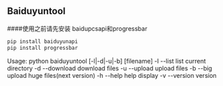 ## Baiduyuntool
####使用之前请先安装 baidupcsapi和progressbar
```bash
pip install baiduyunapi
pip install progressbar
```

Usage: python baiduyuntool [-l|-d|-u|-b] [filename]
    -l  --list      list current directory
    -d  --download  download files
    -u  --upload    upload files
    -b  --big       upload huge files(next version)
    -h  --help      help display
    -v  --version   version